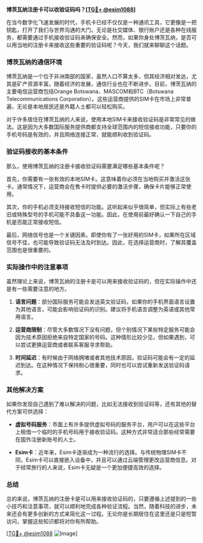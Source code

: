 **博茨瓦纳注册卡可以收验证码吗？[[TG💪+ @esim1088](https://t.me/s/esim1088)]**

在当今数字化飞速发展的时代，手机卡已经不仅仅是一种通讯工具，它更像是一把钥匙，打开了我们与世界沟通的大门。无论是社交媒体、银行账户还是各种在线服务，都需要通过手机接收验证码来确保安全。然而，如果你身处博茨瓦纳，是否可以用当地的注册卡来接收这些重要的验证码呢？今天，我们就来聊聊这个话题。

### 博茨瓦纳的通信环境

博茨瓦纳是一个位于非洲南部的国家，虽然人口不算太多，但其经济相对发达，尤其是矿产资源丰富。随着经济的发展，通信行业也在不断进步。目前，博茨瓦纳的主要电信运营商包括Orange Botswana、MASCOM和BTC（Botswana Telecommunications Corporation）。这些运营商提供的SIM卡在市场上非常普遍，无论是本地居民还是外籍人士都可以轻松购买。

对于许多居住在博茨瓦纳的人来说，使用本地SIM卡来接收验证码是非常常见的做法。这是因为大多数国际服务提供商都支持全球范围内的短信接收功能，只要你的手机号码是有效的，并且网络连接正常，就能顺利收到验证码。

### 验证码接收的基本条件

那么，使用博茨瓦纳的注册卡接收验证码需要满足哪些基本条件呢？

首先，你需要有一张有效的本地SIM卡。这意味着你必须在当地购买并激活这张卡。通常情况下，运营商会在售卡时提供必要的激活步骤，确保卡片能够正常使用。

其次，你的手机必须支持接收短信的功能。这听起来似乎很简单，但实际上有些老旧或特殊型号的手机可能不具备这一功能。因此，在使用前最好确认一下自己的手机是否能正常接收短信。

最后，网络信号也是一个关键因素。即使你有了一张好用的SIM卡，如果所在区域信号不佳，也可能导致验证码无法及时到达。因此，在选择运营商时，了解其覆盖范围也是很重要的。

### 实际操作中的注意事项

虽然理论上来说，博茨瓦纳的注册卡是可以用来接收验证码的，但在实际操作中还是有一些需要注意的地方。

1. **语言问题**：部分国际服务可能会发送英文验证码，如果你的手机界面语言设置为其他语言，可能会影响验证码的识别。建议将手机语言调整为英语或其他常用语言。

2. **运营商限制**：尽管大多数情况下没有问题，但个别情况下某些特定服务可能会因为技术原因拒绝来自特定国家的号码。这种情形比较少见，但如果遇到，可以尝试更换运营商或者联系客服寻求帮助。

3. **时间延迟**：有时候由于网络拥堵或者其他技术原因，验证码可能会有一定的延迟到达。在这种情况下保持耐心很重要，同时也可以尝试重新发送验证码请求。

### 其他解决方案

如果你发现自己遇到了难以解决的问题，比如无法接收到验证码等，还有其他的替代方案可供选择：

- **虚拟号码服务**：市面上有许多提供虚拟号码的服务平台，用户可以在这些平台上租借一个临时的手机号码用于接收验证码。这种方式非常适合那些经常需要在国外注册新账号的人士。
  
- **Esim卡**：近年来，Esim卡逐渐成为一种流行的选择。与传统物理SIM卡不同，Esim卡可以直接嵌入设备中，并且可以通过云端管理更改运营商信息。对于经常旅行的人来说，Esim卡无疑是一个更加便捷高效的选择。

### 总结

总的来说，博茨瓦纳的注册卡是可以用来接收验证码的，只要遵循上述提到的一些小技巧和注意事项，就可以顺利地完成各种验证流程。当然，随着科技的进步，未来还会有更多创新的方式来简化这一过程。无论你是长期居住在这里还是只是短暂访问，掌握这些知识都将对你有所帮助。

[[TG💪+ @esim1088](https://t.me/s/esim1088) ![Image](https://i.postimg.cc/4NQfJmqS/Snipaste-2025-05-13-00-14-12.png)]